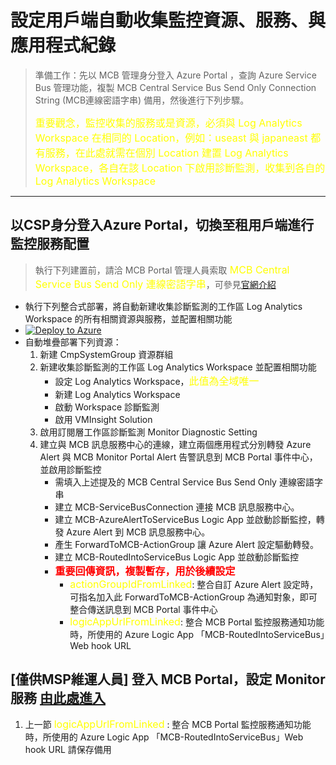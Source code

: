 # 設定用戶端自動收集監控資源、服務、與應用程式紀錄

> 準備工作：先以 MCB 管理身分登入 Azure Portal ，查詢 Azure Service Bus 管理功能，複製 MCB Central Service Bus Send Only Connection String (MCB連線密語字串) 備用，然後進行下列步驟。</p>
> <font color=yellow size=3>重要觀念，監控收集的服務或是資源，必須與 Log Analytics Workspace 在相同的 Location，例如：useast 與 japaneast 都有服務，在此處就需在個別 Location 建置 Log Analytics Workspace，各自在該 Location 下啟用診斷監測，收集到各自的 Log Analytics Workspace </font>
---
## 以CSP身分登入Azure Portal，切換至租用戶端進行監控服務配置
> 執行下列建置前，請洽 MCB Portal 管理人員索取<font color=yellow size=3> MCB Central Service Bus Send Only 連線密語字串</font>，可參見[官網介紹](https://docs.microsoft.com/en-us/azure/service-bus-messaging/service-bus-quickstart-portal)
* 執行下列整合式部署，將自動新建收集診斷監測的工作區 Log Analytics Workspace 的所有相關資源與服務，並配置相關功能 
* [![Deploy to Azure](https://docs.microsoft.com/en-us/azure/templates/media/deploy-to-azure.svg)](https://portal.azure.com/#create/Microsoft.Template/uri/https%3A%2F%2Fraw.githubusercontent.com%2Fmcloud-support%2Farm%2Fmain%2Fworkspace%2FM-102-CreateMonitorWorkspaceSet.json)
* 自動堆疊部署下列資源：
   1. 新建 CmpSystemGroup 資源群組
   2. 新建收集診斷監測的工作區 Log Analytics Workspace 並配置相關功能
      * 設定 Log Analytics Workspace，<font color=yellow size=3>此值為全域唯一</font>
      * 新建 Log Analytics Workspace
      * 啟動 Workspace 診斷監測
      * 啟用 VMInsight Solution 
   3. 啟用訂閱層工作區診斷監測 Monitor Diagnostic Setting
   4. 建立與 MCB 訊息服務中心的連線，建立兩個應用程式分別轉發 Azure Alert 與 MCB Monitor Portal Alert 告警訊息到 MCB Portal 事件中心，並啟用診斷監控
      * 需填入上述提及的 MCB Central Service Bus Send Only 連線密語字串
      * 建立 MCB-ServiceBusConnection 連接 MCB 訊息服務中心。
      * 建立 MCB-AzureAlertToServiceBus Logic App 並啟動診斷監控，轉發 Azure Alert 到 MCB 訊息服務中心。
      * 產生 ForwardToMCB-ActionGroup 讓 Azure Alert 設定驅動轉發。
      * 建立 MCB-RoutedIntoServiceBus Logic App 並啟動診斷監控
      * <font color=red size=3><b>重要回傳資訊，複製暫存，用於後續設定</b></font>
        * <font color=yellow size=3>actionGroupIdFromLinked</font>: 整合自訂 Azure Alert 設定時，可指名加入此 ForwardToMCB-ActionGroup 為通知對象，即可整合傳送訊息到 MCB Portal 事件中心
        * <font color=yellow size=3>logicAppUrlFromLinked</font>: 整合 MCB Portal 監控服務通知功能時，所使用的 Azure Logic App 「MCB-RoutedIntoServiceBus」Web hook URL

## [僅供MSP維運人員] 登入 MCB Portal，設定 Monitor 服務 [由此處進入](https://github.com/mcloud-support/arm/tree/main/workspace/SETUP.md) 
1. 上一節 <font color=yellow size=3>logicAppUrlFromLinked</font> : 整合 MCB Portal 監控服務通知功能時，所使用的 Azure Logic App 「MCB-RoutedIntoServiceBus」Web hook URL 請保存備用
